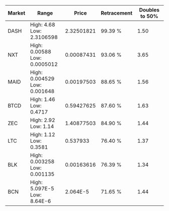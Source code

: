 | Market | Range | Price| Retracement | Doubles to 50% |
| --- | --- | --- | --- | --- |
| DASH | High: 4.68<br />Low: 2.3106598 | 2.32501821 | 99.39 % | 1.50 |
| NXT | High: 0.00588<br />Low: 0.0005012 | 0.00087431 | 93.06 % | 3.65 |
| MAID | High: 0.004529<br />Low: 0.001648 | 0.00197503 | 88.65 % | 1.56 |
| BTCD | High: 1.46<br />Low: 0.4717 | 0.59427625 | 87.60 % | 1.63 |
| ZEC | High: 2.92<br />Low: 1.14 | 1.40877503 | 84.90 % | 1.44 |
| LTC | High: 1.12<br />Low: 0.3581 | 0.537933 | 76.40 % | 1.37 |
| BLK | High: 0.003258<br />Low: 0.001135 | 0.00163616 | 76.39 % | 1.34 |
| BCN | High: 5.097E-5<br />Low: 8.64E-6 | 2.064E-5 | 71.65 % | 1.44 |
